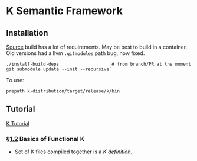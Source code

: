 K Semantic Framework
====================


Installation
------------

[Source] build has a lot of requirements. May be best to build in a
container. Old versions had a llvm `.gitmodules` path bug, now fixed.

    ./install-build-deps                    # from branch/PR at the moment
    git submodule update --init --recursive`

To use:

    prepath k-distribution/target/release/k/bin


Tutorial
--------

[K Tutorial]

### [§1.2] Basics of Functional K

- Set of K files compiled together is a _K definition._




<!-------------------------------------------------------------------->
[source]: https://github.com/runtimeverification/k.git
[K Tutorial]: https://kframework.org/k-distribution/k-tutorial/
[§1.2]: https://kframework.org/k-distribution/k-tutorial/1_basic/02_basics/
